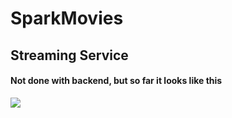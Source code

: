 # SparkMovies
<h2> Streaming Service</h2>

<h4>Not done with backend, but so far it looks like this</h4> 
<img src="https://i.imgur.com/0TDxpMe.jpg" />
